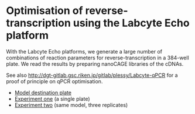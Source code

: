 Optimisation of reverse-transcription using the Labcyte Echo platform
=====================================================================

With the Labcyte Echo platforms, we generate a large number of combinations
of reaction parameters for reverse-transcription in a 384-well plate.  We
read the results by preparing nanoCAGE libraries of the cDNAs.

See also <http://dgt-gitlab.gsc.riken.jp/gitlab/plessy/Labcyte-qPCR> for a proof
of principle on qPCR optimisation.

 - [Model destination plate](Labcyte-RT.md)
 - [Experiment one](Labcyte-RT_Data_Analysis.md) (a single plate)
 - [Experiment two](Labcyte-RT_Data_Analysis2.md) (same model, three replicates)